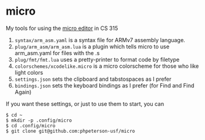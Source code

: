 # micro
My tools for using the [micro editor](https://micro-editor.github.io/) in CS 315

1. `syntax/arm_asm.yaml` is a syntax file for ARMv7 assembly language. 
1. `plug/arm_asm/arm_asm.lua` is a plugin which tells micro to use arm_asm.yaml for files with the .s 
1. `plug/fmt/fmt.lua` uses a pretty-printer to format code by filetype
1. `colorschemes/xcodelike.micro` is a micro colorscheme for those who like light colors
1. `settings.json` sets the clipboard and tabstospaces as I prefer
1. `bindings.json` sets the keyboard bindings as I prefer (for Find and Find Again)

If you want these settings, or just to use them to start, you can
<pre><code>$ cd ~
$ mkdir -p .config/micro
$ cd .config/micro
$ git clone git@github.com:phpeterson-usf/micro
</code></pre>
